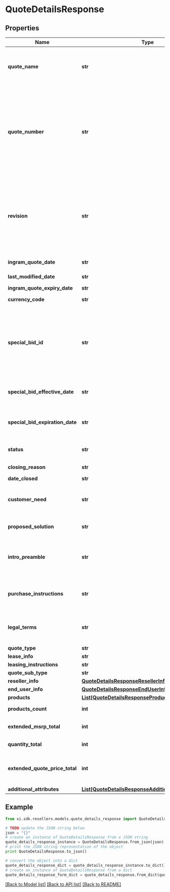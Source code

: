 # QuoteDetailsResponse


## Properties

Name | Type | Description | Notes
------------ | ------------- | ------------- | -------------
**quote_name** | **str** | Quote Name given to quote by sales team or system generated.  Generally used as a reference to identify the quote. | [optional] 
**quote_number** | **str** | Unique identifier generated by Ingram Micro&#39;s CRM specific to each quote.  When applying a filter to the quoteNumber and including a partial quote number in the filter, all quotes containing any information included in the filter can be retrieved as a subset of all available customer quotes. | [optional] 
**revision** | **str** | When a quote has been revised and updated, the quote number remains the same throughout the lifecycle of the quote, however, a Revision number is updated for each revision of the quote.  The revision numbers is associated with the Unique Quote Number. | [optional] 
**ingram_quote_date** | **str** | Date the Quote was initially Created. | [optional] 
**last_modified_date** | **str** | Date the Quote was last updated or modified. | [optional] 
**ingram_quote_expiry_date** | **str** | Quote expiration date. | [optional] 
**currency_code** | **str** | Three letter currency code. | [optional] 
**special_bid_id** | **str** | Price discount identifyer to specify  a pricing discount that has been applied to the quote. If present - the priceDeviationStartDate and priceDeviationExpiryDate must be presented. Cisco refers to this as a Dart | [optional] 
**special_bid_effective_date** | **str** | If price discount has been applied to the quote - the starting date the discount begins. | [optional] 
**special_bid_expiration_date** | **str** | If a price discount has been applied to the quote - The date the discount expires and will no longer be applicable. | [optional] 
**status** | **str** | This refers to the primary status of the quote.  API responses will return | [optional] 
**closing_reason** | **str** | Closing Reason for quote. | [optional] 
**date_closed** | **str** |  | [optional] 
**customer_need** | **str** | Details related to the customer&#39;s request for the quote entered by the sales representative or system generated. | [optional] 
**proposed_solution** | **str** | Ingram Micro proposed solution and summary of quote. | [optional] 
**intro_preamble** | **str** | Introductory paragraph included in each quote.  Legally required - must be included when presenting the quote details. | [optional] 
**purchase_instructions** | **str** | Purchase instructions.  Legally required - must be included when presenting the quote details. | [optional] 
**legal_terms** | **str** | Legal terms -  Legally required - must be included when presenting the quote details. | [optional] 
**quote_type** | **str** |  | [optional] 
**lease_info** | **str** | Lease information. | [optional] 
**leasing_instructions** | **str** | Leasing information | [optional] 
**quote_sub_type** | **str** |  | [optional] 
**reseller_info** | [**QuoteDetailsResponseResellerInfo**](QuoteDetailsResponseResellerInfo.md) |  | [optional] 
**end_user_info** | [**QuoteDetailsResponseEndUserInfo**](QuoteDetailsResponseEndUserInfo.md) |  | [optional] 
**products** | [**List[QuoteDetailsResponseProductsInner]**](QuoteDetailsResponseProductsInner.md) |  | [optional] 
**products_count** | **int** | Total number of products included in the quote | [optional] 
**extended_msrp_total** | **int** | Total extended MSRP for all products included in the quote | [optional] 
**quantity_total** | **int** | Total quantity of all items in the quote. | [optional] 
**extended_quote_price_total** | **int** | Total amount of quoted price for all products in the quote including both solution products and suggested products. | [optional] 
**additional_attributes** | [**List[QuoteDetailsResponseAdditionalAttributesInner]**](QuoteDetailsResponseAdditionalAttributesInner.md) |  | [optional] 

## Example

```python
from xi.sdk.resellers.models.quote_details_response import QuoteDetailsResponse

# TODO update the JSON string below
json = "{}"
# create an instance of QuoteDetailsResponse from a JSON string
quote_details_response_instance = QuoteDetailsResponse.from_json(json)
# print the JSON string representation of the object
print QuoteDetailsResponse.to_json()

# convert the object into a dict
quote_details_response_dict = quote_details_response_instance.to_dict()
# create an instance of QuoteDetailsResponse from a dict
quote_details_response_form_dict = quote_details_response.from_dict(quote_details_response_dict)
```
[[Back to Model list]](../README.md#documentation-for-models) [[Back to API list]](../README.md#documentation-for-api-endpoints) [[Back to README]](../README.md)


